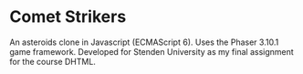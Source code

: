 # Comet Strikers
An asteroids clone in Javascript (ECMAScript 6). Uses the Phaser 3.10.1 game framework.
Developed for Stenden University as my final assignment for the course DHTML.
